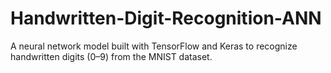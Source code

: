 # Handwritten-Digit-Recognition-ANN
A neural network model built with TensorFlow and Keras to recognize handwritten digits (0–9) from the MNIST dataset.
